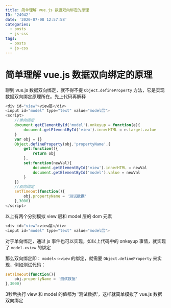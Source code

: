 ```yaml
---
title: 简单理解 vue.js 数据双向绑定的原理
ID: '24942'
date: '2020-07-08 12:57:58'
categories:
  - posts
  - js-css
tags:
  - posts
  - js-css
---
```


# 简单理解 vue.js 数据双向绑定的原理

聊到 vue.js 数据双向绑定，就不得不提 `Object.defineProperty` 方法，它是实现数据双向绑定原理所在。先上代码再解释

``` js 
<div id="view">view层</div>
<input id="model" type="text" value="model层">
<script>
    //单向绑定
    document.getElementById('model').onkeyup = function(e){
        document.getElementById('view').innerHTML = e.target.value
    }
    var obj = {}
    Object.defineProperty(obj,'propertyName',{
        get:function(){
            return obj
        },
        set:function(newVal){
            document.getElementById('view').innerHTML = newVal
            document.getElementById('model').value = newVal
        }
    })
    //双向绑定
    setTimeout(function(){
        obj.propertyName = '测试数据'
    },3000)
</script>
```

以上有两个分别模拟 view 层和 model 层的 dom 元素

``` js 
<div id="view">view层</div>
<input id="model" type="text" value="model层">
```

对于单向绑定，通过 js 事件也可以实现，如以上代码中的 onkeyup 事情，就实现了 `model->view` 的绑定

那么双向绑定即： `model<->view` 的绑定，就需要 `Object.defineProperty` 来实现，例如测试代码：

``` js 
setTimeout(function(){
    obj.propertyName = '测试数据'
},3000)
```

3秒后执行 view 和 model 的值都为 '测试数据'，这样就简单模拟了 vue.js 数据双向绑定
 
 
 
 
 
